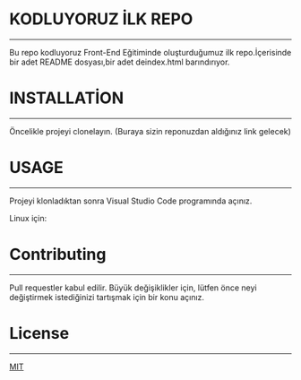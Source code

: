 # KODLUYORUZ İLK REPO

--------------------------------------------------

Bu repo kodluyoruz Front-End Eğitiminde oluşturduğumuz ilk repo.İçerisinde bir adet README dosyası,bir adet deindex.html barındırıyor.


# INSTALLATİON

--------------------------------------------------

Öncelikle projeyi clonelayın. (Buraya sizin reponuzdan aldığınız link gelecek)


# USAGE
--------------------------------------------------

Projeyi klonladıktan sonra Visual Studio Code programında açınız.

Linux için:


# Contributing
--------------------------------------------------

Pull requestler kabul edilir. Büyük değişiklikler için, lütfen önce neyi değiştirmek istediğinizi tartışmak için bir konu açınız.

# License
--------------------------------------------------

[MIT](https://choosealicense.com/licenses/mit/)
